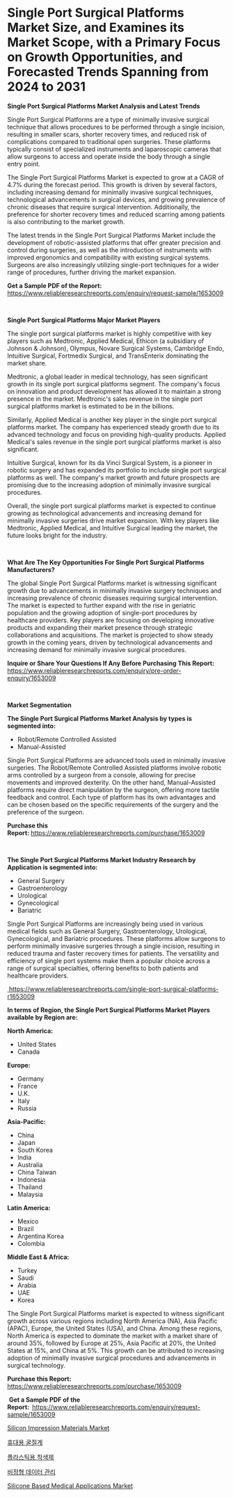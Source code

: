 <p><h1>Single Port Surgical Platforms Market Size, and Examines its Market Scope, with a Primary Focus on Growth Opportunities, and Forecasted Trends Spanning from 2024 to 2031</h1></p><p><strong>Single Port Surgical Platforms Market Analysis and Latest Trends</strong></p>
<p><p>Single Port Surgical Platforms are a type of minimally invasive surgical technique that allows procedures to be performed through a single incision, resulting in smaller scars, shorter recovery times, and reduced risk of complications compared to traditional open surgeries. These platforms typically consist of specialized instruments and laparoscopic cameras that allow surgeons to access and operate inside the body through a single entry point.</p><p>The Single Port Surgical Platforms Market is expected to grow at a CAGR of 4.7% during the forecast period. This growth is driven by several factors, including increasing demand for minimally invasive surgical techniques, technological advancements in surgical devices, and growing prevalence of chronic diseases that require surgical intervention. Additionally, the preference for shorter recovery times and reduced scarring among patients is also contributing to the market growth.</p><p>The latest trends in the Single Port Surgical Platforms Market include the development of robotic-assisted platforms that offer greater precision and control during surgeries, as well as the introduction of instruments with improved ergonomics and compatibility with existing surgical systems. Surgeons are also increasingly utilizing single-port techniques for a wider range of procedures, further driving the market expansion.</p></p>
<p><strong>Get a Sample PDF of the Report:&nbsp;</strong> <a href="https://www.reliableresearchreports.com/enquiry/request-sample/1653009">https://www.reliableresearchreports.com/enquiry/request-sample/1653009</a></p>
<p>&nbsp;</p>
<p><strong>Single Port Surgical Platforms Major Market Players</strong></p>
<p><p>The single port surgical platforms market is highly competitive with key players such as Medtronic, Applied Medical, Ethicon (a subsidiary of Johnson & Johnson), Olympus, Novare Surgical Systems, Cambridge Endo, Intuitive Surgical, Fortmedix Surgical, and TransEnterix dominating the market share.</p><p>Medtronic, a global leader in medical technology, has seen significant growth in its single port surgical platforms segment. The company's focus on innovation and product development has allowed it to maintain a strong presence in the market. Medtronic's sales revenue in the single port surgical platforms market is estimated to be in the billions.</p><p>Similarly, Applied Medical is another key player in the single port surgical platforms market. The company has experienced steady growth due to its advanced technology and focus on providing high-quality products. Applied Medical's sales revenue in the single port surgical platforms market is also significant.</p><p>Intuitive Surgical, known for its da Vinci Surgical System, is a pioneer in robotic surgery and has expanded its portfolio to include single port surgical platforms as well. The company's market growth and future prospects are promising due to the increasing adoption of minimally invasive surgical procedures.</p><p>Overall, the single port surgical platforms market is expected to continue growing as technological advancements and increasing demand for minimally invasive surgeries drive market expansion. With key players like Medtronic, Applied Medical, and Intuitive Surgical leading the market, the future looks bright for the industry.</p></p>
<p>&nbsp;</p>
<p><strong>What Are The Key Opportunities For Single Port Surgical Platforms Manufacturers?</strong></p>
<p><p>The global Single Port Surgical Platforms market is witnessing significant growth due to advancements in minimally invasive surgery techniques and increasing prevalence of chronic diseases requiring surgical intervention. The market is expected to further expand with the rise in geriatric population and the growing adoption of single-port procedures by healthcare providers. Key players are focusing on developing innovative products and expanding their market presence through strategic collaborations and acquisitions. The market is projected to show steady growth in the coming years, driven by technological advancements and increasing demand for minimally invasive surgical procedures.</p></p>
<p><strong>Inquire or Share Your Questions If Any Before Purchasing This Report:</strong> <a href="https://www.reliableresearchreports.com/enquiry/pre-order-enquiry/1653009">https://www.reliableresearchreports.com/enquiry/pre-order-enquiry/1653009</a></p>
<p>&nbsp;</p>
<p><strong>Market Segmentation</strong></p>
<p><strong>The Single Port Surgical Platforms Market Analysis by types is segmented into:</strong></p>
<p><ul><li>Robot/Remote Controlled Assisted</li><li>Manual-Assisted</li></ul></p>
<p><p>Single Port Surgical Platforms are advanced tools used in minimally invasive surgeries. The Robot/Remote Controlled Assisted platforms involve robotic arms controlled by a surgeon from a console, allowing for precise movements and improved dexterity. On the other hand, Manual-Assisted platforms require direct manipulation by the surgeon, offering more tactile feedback and control. Each type of platform has its own advantages and can be chosen based on the specific requirements of the surgery and the preference of the surgeon.</p></p>
<p><strong>Purchase this Report:&nbsp;</strong><a href="https://www.reliableresearchreports.com/purchase/1653009">https://www.reliableresearchreports.com/purchase/1653009</a></p>
<p>&nbsp;</p>
<p><strong>The Single Port Surgical Platforms Market Industry Research by Application is segmented into:</strong></p>
<p><ul><li>General Surgery</li><li>Gastroenterology</li><li>Urological</li><li>Gynecological</li><li>Bariatric</li></ul></p>
<p><p>Single Port Surgical Platforms are increasingly being used in various medical fields such as General Surgery, Gastroenterology, Urological, Gynecological, and Bariatric procedures. These platforms allow surgeons to perform minimally invasive surgeries through a single incision, resulting in reduced trauma and faster recovery times for patients. The versatility and efficiency of single port systems make them a popular choice across a range of surgical specialties, offering benefits to both patients and healthcare providers.</p></p>
<p><a href="https://www.reliableresearchreports.com/single-port-surgical-platforms-r1653009">&nbsp;https://www.reliableresearchreports.com/single-port-surgical-platforms-r1653009</a></p>
<p><strong>In terms of Region, the Single Port Surgical Platforms Market Players available by Region are:</strong></p>
<p>
    <p> <strong> North America: </strong>
        <ul>
            <li>United States</li>
            <li>Canada</li>
        </ul>
        </p> 
    <p> <strong> Europe: </strong>
        <ul>
            <li>Germany</li>
            <li>France</li>
            <li>U.K.</li>
            <li>Italy</li>
            <li>Russia</li>
        </ul>
        </p> 
    <p> <strong> Asia-Pacific: </strong>
        <ul>
            <li>China</li>
            <li>Japan</li>
            <li>South Korea</li>
            <li>India</li>
            <li>Australia</li>
            <li>China Taiwan</li>
            <li>Indonesia</li>
            <li>Thailand</li>
            <li>Malaysia</li>
        </ul>
        </p> 
    <p> <strong> Latin America: </strong>
        <ul>
            <li>Mexico</li>
            <li>Brazil</li>
            <li>Argentina Korea</li>
            <li>Colombia</li>
        </ul>
        </p> 
    <p> <strong> Middle East & Africa: </strong>
        <ul>
            <li>Turkey</li>
            <li>Saudi</li>
            <li>Arabia</li>
            <li>UAE</li>
            <li>Korea</li>
        </ul>
    </p>
    </p>
<p><p>The Single Port Surgical Platforms market is expected to witness significant growth across various regions including North America (NA), Asia Pacific (APAC), Europe, the United States (USA), and China. Among these regions, North America is expected to dominate the market with a market share of around 35%, followed by Europe at 25%, Asia Pacific at 20%, the United States at 15%, and China at 5%. This growth can be attributed to increasing adoption of minimally invasive surgical procedures and advancements in surgical technology.</p></p>
<p><strong>Purchase this Report: </strong><a href="https://www.reliableresearchreports.com/purchase/1653009">https://www.reliableresearchreports.com/purchase/1653009</a></p>
<p>&nbsp;<strong>Get a Sample PDF of the Report:&nbsp;&nbsp;</strong><a href="https://www.reliableresearchreports.com/enquiry/request-sample/1653009">https://www.reliableresearchreports.com/enquiry/request-sample/1653009</a></p>
<p><strong></strong></p>
<p><p><a href="https://github.com/beatblasta/Market-Research-Report-List-3/blob/main/silicon-impression-materials-market.md">Silicon Impression Materials Market</a></p><p><a href="https://github.com/Penelolack456456/Market-Research-Report-List-1/blob/main/397735055025.md">휴대용 굴절계</a></p><p><a href="https://medium.com/@conormarvin1936/%ED%94%8C%EB%9D%BC%EC%8A%A4%ED%8B%B1-%EC%BB%AC%EB%9F%AC%EC%95%88%EB%A3%8C-%EC%8B%9C%EC%9E%A5-%EA%B7%9C%EB%AA%A8-%EC%8B%9C%EC%9E%A5-%EC%A0%84%EB%A7%9D-%EB%B0%8F-%EC%8B%9C%EC%9E%A5-%EC%98%88%EC%B8%A1-2024%EB%85%84%EB%B6%80%ED%84%B0-2031%EB%85%84%EA%B9%8C%EC%A7%80-d87477dfb937">플라스틱용 착색제</a></p><p><a href="https://medium.com/@kirstenhintz/2024%EB%85%84%EB%B6%80%ED%84%B0-2031%EB%85%84%EA%B9%8C%EC%A7%80-%EC%98%88%EC%B8%A1%EB%90%9C-%EB%AC%B4%EA%B5%AC%EC%A1%B0%ED%99%94-%EB%8D%B0%EC%9D%B4%ED%84%B0-%EA%B4%80%EB%A6%AC-%EC%8B%9C%EC%9E%A5-%ED%8A%B8%EB%A0%8C%EB%93%9C-%EB%B0%8F-%EC%8B%9C%EC%9E%A5-%EB%B6%84%EC%84%9D-45e4bf1d2745">비정형 데이터 관리</a></p><p><a href="https://github.com/shotows/Market-Research-Report-List-2/blob/main/silicone-based-medical-applications-market.md">Silicone Based Medical Applications Market</a></p></p>
